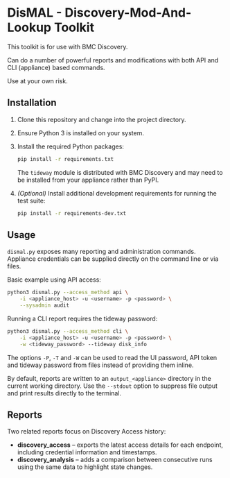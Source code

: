 # DisMAL - Discovery-Mod-And-Lookup Toolkit

This toolkit is for use with BMC Discovery.

Can do a number of powerful reports and modifications with both API and CLI (appliance) based commands.

Use at your own risk.

## Installation

1. Clone this repository and change into the project directory.
2. Ensure Python 3 is installed on your system.
3. Install the required Python packages:

   ```bash
   pip install -r requirements.txt
   ```

   The `tideway` module is distributed with BMC Discovery and may need to be
   installed from your appliance rather than PyPI.

4. *(Optional)* Install additional development requirements for running the
   test suite:

   ```bash
   pip install -r requirements-dev.txt
   ```

## Usage

`dismal.py` exposes many reporting and administration commands. Appliance
credentials can be supplied directly on the command line or via files.

Basic example using API access:

```bash
python3 dismal.py --access_method api \
    -i <appliance_host> -u <username> -p <password> \
    --sysadmin audit
```

Running a CLI report requires the tideway password:

```bash
python3 dismal.py --access_method cli \
    -i <appliance_host> -u <username> -p <password> \
    -w <tideway_password> --tideway disk_info
```

The options `-P`, `-T` and `-W` can be used to read the UI password, API token
and tideway password from files instead of providing them inline.

By default, reports are written to an `output_<appliance>` directory in the
current working directory. Use the `--stdout` option to suppress file output and
print results directly to the terminal.

## Reports

Two related reports focus on Discovery Access history:

- **discovery_access** – exports the latest access details for each endpoint,
  including credential information and timestamps.
- **discovery_analysis** – adds a comparison between consecutive runs using the
  same data to highlight state changes.
